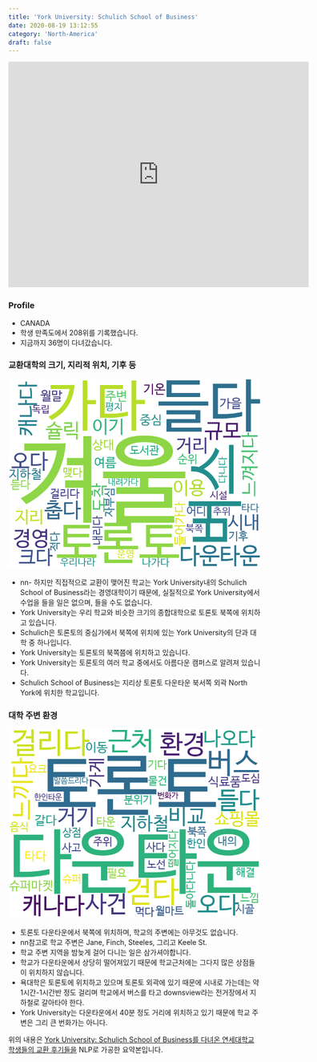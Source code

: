 ```yaml
---
title: 'York University: Schulich School of Business'
date: 2020-08-19 13:12:55
category: 'North-America'
draft: false
---
```


<iframe
width="600"
height="450"
frameborder="0" style="border:0"
src="https://www.google.com/maps/embed/v1/place?key=AIzaSyC9e1AME-pVmWC4hBpFdu5S4dKzyepa3HQ&q=York+University:+Schulich+School+of+Business&center=43.773227,-79.498257&zoom=14" allowfullscreen>
</iframe>

### Profile

* CANADA
* 학생 만족도에서 208위를 기록했습니다.
* 지금까지 36명이 다녀갔습니다. 

### 교환대학의 크기, 지리적 위치, 기후 등

![gen_info-WordCloud](../univ_wordclouds_okt/gen_info/CA000020_gen_info_okt.png)

* nn- 하지만 직접적으로 교환이 맺어진 학교는 York University내의 Schulich School of Business라는 경영대학이기 때문에, 실질적으로 York University에서 수업을 들을 일은 없으며, 들을 수도 없습니다.
* York University는 우리 학교와 비슷한 크기의 종합대학으로 토론토 북쪽에 위치하고 있습니다.
* Schulich은 토론토의 중심가에서 북쪽에 위치에 있는 York University의 단과 대학 중 하나입니다.
* York University는 토론토의 북쪽쯤에 위치하고 있습니다.
* York University는 토론토의 여러 학교 중에서도 아름다운 캠퍼스로 알려져 있습니다.
* Schulich School of Business는 지리상 토론토 다운타운 북서쪽 외곽 North York에 위치한 학교입니다.


### 대학 주변 환경

![env_info-WordCloud](../univ_wordclouds_okt/env_info/CA000020_env_info_okt.png)

* 토론토 다운타운에서 북쪽에 위치하며, 학교의 주변에는 아무것도 없습니다.
* nn참고로 학교 주변은 Jane, Finch, Steeles, 그리고 Keele St.
* 학교 주변 지역을 밤늦게 걸어 다니는 일은 삼가셔야합니다.
* 학교가 다운타운에서 상당히 떨어져있기 때문에 학교근처에는 그다지 많은 상점들이 위치하지 않습니다.
* 욕대학은 토론토에 위치하고 있으며 토론토 외곽에 있기 때문에 시내로 가는데는 약 1시간-1시간반 정도 걸리며 학교에서 버스를 타고 downsview라는 전거장에서 지하철로 갈아타야 한다.
* York University는 다운타운에서 40분 정도 거리에 위치하고 있기 때문에 학교 주변은 그리 큰 번화가는 아니다.


위의 내용은 [York University: Schulich School of Business를 다녀온 연세대학교 학생들의 교환 후기들을](http://oia.yonsei.ac.kr/partner/expReport.asp?ucode=CA000020&bgbn=A) NLP로 가공한 요약본입니다. 
